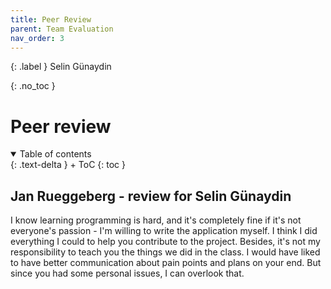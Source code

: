 ```yaml
---
title: Peer Review
parent: Team Evaluation
nav_order: 3
---
```


{: .label }
Selin Günaydin

{: .no_toc }
# Peer review

<details open markdown="block">
{: .text-delta }
<summary>Table of contents</summary>
+ ToC
{: toc }
</details>

## Jan Rueggeberg - review for Selin Günaydin 

I know learning programming is hard, and it's completely fine if it's not everyone's passion - I'm willing to write the application myself. I think I did everything I could to help you contribute to the project. Besides, it's not my responsibility to teach you the things we did in the class.
I would have liked to have better communication about pain points and plans on your end. But since you had some personal issues, I can overlook that.
